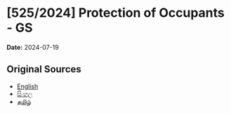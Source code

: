 # [525/2024] Protection of Occupants - GS

**Date:** 2024-07-19

## Original Sources

- [English](https://documents.gov.lk/view/bills/2024/7/525-2024_E.pdf)
- [සිංහල](https://documents.gov.lk/view/bills/2024/7/525-2024_S.pdf)
- [தமிழ்](https://documents.gov.lk/view/bills/2024/7/525-2024_T.pdf)
